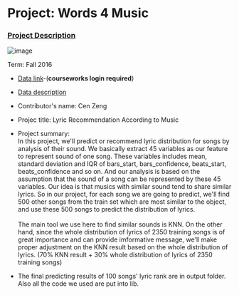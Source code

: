 # Project: Words 4 Music

### [Project Description](doc/Project4_desc.md)

![image](http://cdn.newsapi.com.au/image/v1/f7131c018870330120dbe4b73bb7695c?width=650)

Term: Fall 2016

+ [Data link](https://courseworks2.columbia.edu/courses/11849/files/folder/Project_Files?preview=763391)-(**courseworks login required**)
+ [Data description](doc/readme.html)
+ Contributor's name:
  Cen Zeng
+ Projec title: Lyric Recommendation According to Music
+ Project summary: <br />
  In this project, we'll predict or recommend lyric distribution for songs by analysis of their sound. We basically extract 45 variables as our feature to represent sound of one song. These variables includes mean, standard deviation and IQR of bars_start, bars_confidence, beats_start, beats_confidence and so on. And our analysis is based on the assumption that the sound of a song can be represented by these 45 variables. Our idea is that musics with similar sound tend to share similar lyrics. So in our project, for each song we are going to predict, we'll find 500 other songs from the train set which are most similar to the object, and use these 500 songs to predict the distribution of lyrics. <br />
  <br />
  The main tool we use here to find similar sounds is KNN. On the other hand, since the whole distribution of lyrics of 2350 training songs is of great importance and can provide imformative message, we'll make proper adjustment on the KNN result based on the whole distribution of lyrics. (70% KNN result + 30% whole distribution of lyrics of 2350 training songs)
  
	
+ The final predicting results of 100 songs' lyric rank are in output folder. Also all the code we used are put into lib.
